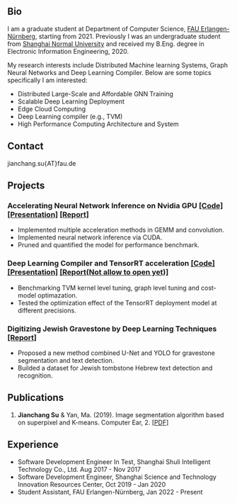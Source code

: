 ## Bio
I am a graduate student at Department of Computer Science, [FAU Erlangen-Nürnberg](https://www.fau.eu/), starting from 2021. Previously I was an undergraduate student from [Shanghai Normal University](https://english.shnu.edu.cn/) and received my B.Eng. degree in Electronic Information Engineering, 2020.

My research interests include Distributed Machine learning Systems, Graph Neural Networks and Deep Learning Compiler. Below are some topics specifically I am interested:
* Distributed Large-Scale and Affordable GNN Training
* Scalable Deep Learning Deployment
* Edge Cloud Computing
* Deep Learning compiler (e.g., TVM)
* High Performance Computing Architecture and System

## Contact
jianchang.su{AT}fau.de

## Projects
### Accelerating Neural Network Inference on Nvidia GPU [[Code]](https://github.com/jc-su/NN-Acceleration) [[Presentation]](https://github.com/jc-su/jc-su.github.io/raw/main/resources/NN-Acc-Pre.pdf) [[Report]](https://github.com/jc-su/jc-su.github.io/raw/main/resources/RADL_GPU.pdf)
- Implemented multiple acceleration methods in GEMM and convolution.
- Implemented neural network inference via CUDA.
- Pruned and quantified the model for performance benchmark.

### Deep Learning Compiler and TensorRT acceleration [[Code]](https://github.com/jc-su/tvm_tensorrt_comparsion) [[Presentation]](https://github.com/jc-su/jc-su.github.io/raw/main/resources/MAP_Project.pdf) [[Report(Not allow to open yet)]]()
- Benchmarking TVM kernel level tuning, graph level tuning and cost-model optimazation.
- Tested the optimization effect of the TensorRT deployment model at different precisions.

### Digitizing Jewish Gravestone by Deep Learning Techniques  [[Report]](https://github.com/jc-su/jc-su.github.io/raw/main/resources/OCR.pdf)
- Proposed a new method combined U-Net and YOLO for gravestone segmentation and text detection.
- Builded a dataset for Jewish tombstone Hebrew text detection and recognition.

## Publications

1. **Jianchang Su** & Yan, Ma. (2019). Image segmentation algorithm based on superpixel and K-means. Computer Ear, 2. [[PDF]]()

## Experience

- Software Development Engineer In Test, Shanghai Shuli Intelligent Technology Co., Ltd. Aug 2017 - Nov 2017
- Software Development Engineer, Shanghai Science and Technology Innovation Resources Center, Oct 2019 - Jan 2020
- Student Assistant, FAU Erlangen-Nürnberg, Jan 2022 - Present